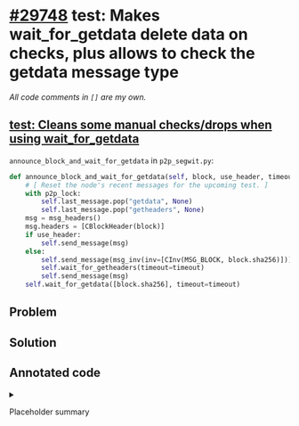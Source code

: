 # [\#29748](https://github.com/bitcoin/bitcoin/pull/[29748]) test: Makes wait_for_getdata delete data on checks, plus allows to check the getdata message type

_All code comments in `[]` are my own._

## [test: Cleans some manual checks/drops when using wait_for_getdata](https://github.com/bitcoin/bitcoin/pull/29748/commits/df90ea6c73412736608ffc6074b73da980ad25a5)

`announce_block_and_wait_for_getdata` in `p2p_segwit.py`:

```python
def announce_block_and_wait_for_getdata(self, block, use_header, timeout=60):
    # [ Reset the node's recent messages for the upcoming test. ]
    with p2p_lock:
        self.last_message.pop("getdata", None)
        self.last_message.pop("getheaders", None)
    msg = msg_headers()
    msg.headers = [CBlockHeader(block)]
    if use_header:
        self.send_message(msg)
    else:
        self.send_message(msg_inv(inv=[CInv(MSG_BLOCK, block.sha256)]))
        self.wait_for_getheaders(timeout=timeout)
        self.send_message(msg)
    self.wait_for_getdata([block.sha256], timeout=timeout)
```

## Problem

## Solution

## Annotated code

<details>

<summary>

Placeholder summary

</summary>

```
```

</details>
